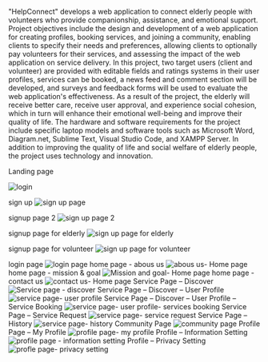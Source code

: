 "HelpConnect" develops a web application to connect elderly people with volunteers who provide companionship, assistance, and emotional support. Project objectives include the design and development of a web application for creating profiles, booking services, and joining a community, enabling clients to specify their needs and preferences, allowing clients to optionally pay volunteers for their services, and assessing the impact of the web application on service delivery. In this project, two target users (client and volunteer) are provided with editable fields and ratings systems in their user profiles, services can be booked, a news feed and comment section will be developed, and surveys and feedback forms will be used to evaluate the web application's effectiveness. As a result of the project, the elderly will receive better care, receive user approval, and experience social cohesion, which in turn will enhance their emotional well-being and improve their quality of life. The hardware and software requirements for the project include specific laptop models and software tools such as Microsoft Word, Diagram.net, Sublime Text, Visual Studio Code, and XAMPP Server. In addition to improving the quality of life and social welfare of elderly people, the project uses technology and innovation.

Landing page



![login](https://github.com/Israt07/HelpConnect-Project/assets/82527970/3e51c5e7-c1c8-441a-8f0f-6938e1ce6a09)

sign up
![sign up page](https://github.com/Israt07/HelpConnect-Project/assets/82527970/d03d2f74-9e9a-4a7e-8e9d-6dadfc621329)

signup page 2
![sign up page 2](https://github.com/Israt07/HelpConnect-Project/assets/82527970/f81549a6-1605-4d73-abc1-884d36c9ef97)

signup page for elderly
![sign up page for elderly](https://github.com/Israt07/HelpConnect-Project/assets/82527970/82a12dde-8026-4f38-947d-7192acfc30d1)

signup page for volunteer
![sign up page for volunteer](https://github.com/Israt07/HelpConnect-Project/assets/82527970/622b1f6c-c835-4b39-b3f2-5ff9989ba142)

login page
![login page](https://github.com/Israt07/HelpConnect-Project/assets/82527970/25fe15e2-f816-47d5-a62a-68129d977aa4)
home page - abous us
![abous us- Home page](https://github.com/Israt07/HelpConnect-Project/assets/82527970/615d8867-279f-4d47-8b2e-80907eb11cc0)
home page - mission & goal
![Mission and goal- Home page](https://github.com/Israt07/HelpConnect-Project/assets/82527970/d99e7e4b-5ccc-4d27-a78f-956d39570b68)
home page - contact us
![contact us- Home page](https://github.com/Israt07/HelpConnect-Project/assets/82527970/a43944d7-08d0-4ed3-a6c5-7b8c1a3ef072)
Service Page – Discover
![Service page - discover](https://github.com/Israt07/HelpConnect-Project/assets/82527970/0cf55f8f-6044-4ca4-9464-05f534d9bb74)
Service Page – Discover – User Profile
![service page- user profile](https://github.com/Israt07/HelpConnect-Project/assets/82527970/02339bd7-e971-4ab3-a373-b760c074c8ca)
Service Page – Discover – User Profile – Service Booking
![service page- user profile- services booking](https://github.com/Israt07/HelpConnect-Project/assets/82527970/a164edcb-f7b6-4dd8-b921-1604d9fd3cf3)
Service Page – Service Request
![service page- service request](https://github.com/Israt07/HelpConnect-Project/assets/82527970/f5a461cb-3361-483c-878c-8bf66ec0cd69)
Service Page – History
![service page- history](https://github.com/Israt07/HelpConnect-Project/assets/82527970/477a6806-d75d-4ea7-9fda-e0a7c8965136)
Community Page
![community page](https://github.com/Israt07/HelpConnect-Project/assets/82527970/3741fe77-5c5c-4a67-926b-969124038e0f)
Profile Page – My Profile
![profile page- my profile](https://github.com/Israt07/HelpConnect-Project/assets/82527970/9385c389-1b46-4caf-8e93-839d948fb8ac)
Profile – Information Setting
![profile page - information setting](https://github.com/Israt07/HelpConnect-Project/assets/82527970/6007c120-d664-4481-bc5a-121397f6d25c)
Profile – Privacy Setting
![profle page- privacy setting](https://github.com/Israt07/HelpConnect-Project/assets/82527970/ff07cb7a-84b5-48db-8b72-282973fea7c6)
